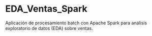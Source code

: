 # EDA_Ventas_Spark
Aplicación de procesamiento batch con Apache Spark para análisis exploratorio de datos (EDA) sobre ventas.
